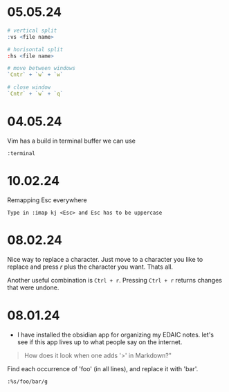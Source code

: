 # 05.05.24

```R
# vertical split
:vs <file name> 

# horisontal split
:hs <file name>

# move between windows
`Cntr` + `w` + `w` 

# close window
`Cntr` + `w` + `q` 

```

# 04.05.24

Vim has a build in terminal buffer we can use 
```
:terminal
```

# 10.02.24

Remapping Esc everywhere

```
Type in :imap kj <Esc> and Esc has to be uppercase
```

# 08.02.24

Nice way to replace a character. Just move to a character you like to replace and press _r_ plus the character you want. Thats all. 

Another useful combination is ```Ctrl + r```. Pressing ```Ctrl + r``` returns changes that were undone.

# 08.01.24

- I have installed the obsidian app for organizing my EDAIC notes. let's see if this app lives up to what people say on the internet.

> How does it look when one adds '>' in Markdown?"

Find each occurrence of 'foo' (in all lines), and replace it with 'bar'.

```bash
:%s/foo/bar/g
```


